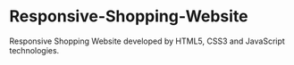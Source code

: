 # Responsive-Shopping-Website
Responsive Shopping Website developed by HTML5, CSS3 and JavaScript technologies.
